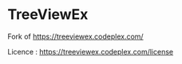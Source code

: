 TreeViewEx
==========

Fork of https://treeviewex.codeplex.com/

Licence : https://treeviewex.codeplex.com/license
